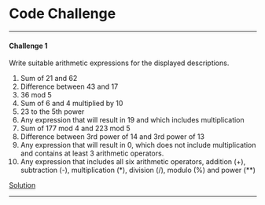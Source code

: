 # Code Challenge

---

#### Challenge 1

Write suitable arithmetic expressions for the displayed descriptions.

1. Sum of 21 and 62
2. Difference between 43 and 17
3. 36 mod 5
4. Sum of 6 and 4 multiplied by 10
5. 23 to the 5th power
6. Any expression that will result in 19 and which includes multiplication
7. Sum of 177 mod 4 and 223 mod 5
8. Difference between 3rd power of 14 and 3rd power of 13
9. Any expression that will result in 0, which does not include multiplication and contains at least 3 arithmetic operators.
10. Any expression that includes all six arithmetic operators, addition (+), subtraction (-), multiplication (*), division (/), modulo (%) and power (**)

[Solution](Code_Challenge_1.py)

---
